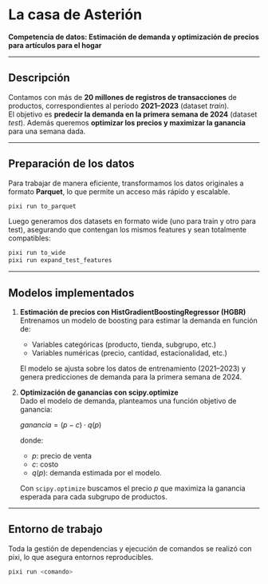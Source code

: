 # La casa de Asterión  
**Competencia de datos: Estimación de demanda y optimización de precios para artículos para el hogar**

---

## Descripción
Contamos con más de **20 millones de registros de transacciones** de productos, correspondientes al período **2021–2023** (dataset *train*).  
El objetivo es **predecir la demanda en la primera semana de 2024** (dataset *test*). Además queremos **optimizar los precios y maximizar la ganancia** para una semana dada.

---

## Preparación de los datos
Para trabajar de manera eficiente, transformamos los datos originales a formato **Parquet**, lo que permite un acceso más rápido y escalable.

```bash
pixi run to_parquet
```
Luego generamos dos datasets en formato wide (uno para train y otro para test), asegurando que contengan los mismos features y sean totalmente compatibles:
```bash
pixi run to_wide
pixi run expand_test_features
```
---
## Modelos implementados
1. **Estimación de precios con HistGradientBoostingRegressor (HGBR)**  
   Entrenamos un modelo de boosting para estimar la demanda en función de:
   - Variables categóricas (producto, tienda, subgrupo, etc.)
   - Variables numéricas (precio, cantidad, estacionalidad, etc.)

   El modelo se ajusta sobre los datos de entrenamiento (2021–2023) y genera predicciones de demanda para la primera semana de 2024.

2. **Optimización de ganancias con scipy.optimize**  
   Dado el modelo de demanda, planteamos una función objetivo de ganancia:

   $\textit{ganancia} = (p - c) \cdot q(p)$

   donde:  
   - $p$: precio de venta  
   - $c$: costo  
   - $q(p)$: demanda estimada por el modelo.

   Con `scipy.optimize` buscamos el precio $p$ que maximiza la ganancia esperada para cada subgrupo de productos.

---
## Entorno de trabajo

Toda la gestión de dependencias y ejecución de comandos se realizó con pixi, lo que asegura entornos reproducibles.
```bash
pixi run <comando>
```

